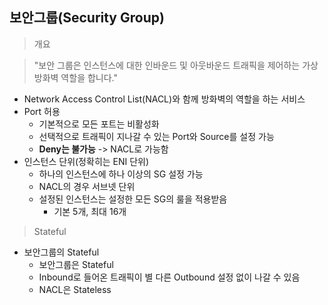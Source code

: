 ## 보안그룹(Security Group)

> 개요

> "보안 그룹은 인스턴스에 대한 인바운드 및 아웃바운드 트래픽을 제어하는 가상 방화벽 역할을 합니다."

- Network Access Control List(NACL)와 함께 방화벽의 역할을 하는 서비스
- Port 허용
	- 기본적으로 모든 포트는 비활성화
	- 선택적으로 트래픽이 지나갈 수 있는 Port와 Source를 설정 가능
	- **Deny는 불가능** -> NACL로 가능함
- 인스턴스 단위(정확히는 ENI 단위)
	- 하나의 인스턴스에 하나 이상의 SG 설정 가능
	- NACL의 경우 서브넷 단위
	- 설정된 인스턴스는 설정한 모든 SG의 룰을 적용받음
		- 기본 5개, 최대 16개

> Stateful

- 보안그룹의 Stateful
	- 보안그룹은 Stateful
	- Inbound로 들어온 트래픽이 별 다른 Outbound 설정 없이 나갈 수 있음
	- NACL은 Stateless